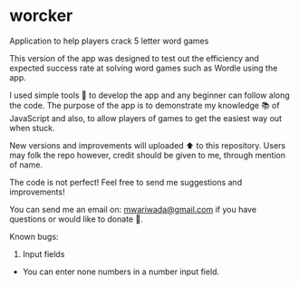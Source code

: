 # worcker

Application to help players crack 5 letter word games

This version of the app was designed to test out the efficiency and expected success rate at solving word games such as Wordle using the app.

I used simple tools 🔨 to develop the app and any beginner can follow along the code. The purpose of the app is to demonstrate my knowledge 📚 of JavaScript and also, to allow players of games to get the easiest way out when stuck.

New versions and improvements will uploaded ⬆️ to this repository. Users may folk the repo however, credit should be given to me, through mention of name.

The code is not perfect! Feel free to send me suggestions and improvements!

You can send me an email on: mwariwada@gmail.com if you have questions or would like to donate 😬.

Known bugs:

1. Input fields

- You can enter none numbers in a number input field.
